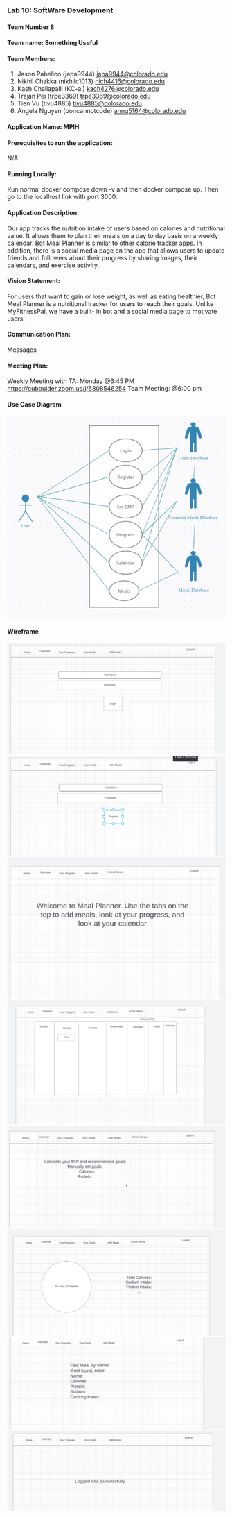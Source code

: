 ### Lab 10: SoftWare Development

#### Team Number 8

#### Team name: Something Useful

#### Team Members:
1. Jason Pabelico (japa9944) japa9944@colorado.edu 
2. Nikhil Chakka (nikhilc1013) nich4416@colorado.edu 
3. Kash Challapalli (KC-ai) kach4276@colorado.edu 
4. Trajan Pei (trpe3369) trpe3369@colorado.edu   
5. Tien Vu (tivu4885) tivu4885@colorado.edu   
6. Angela Nguyen (boncannotcode) anng5164@colorado.edu 

#### Application Name: MPIH

#### Prerequisites to run the application: 
N/A

#### Running Locally:
Run normal docker compose down -v and then docker compose up. Then go to the localhost link with port 3000.

#### Application Description: 
Our app tracks the nutrition intake of users based on calories and nutritional value. It allows them to plan their meals on a day to day basis on a weekly calendar. Bot Meal Planner is similar to other calorie tracker apps.
In addition, there is a social media page on the app that allows users to update friends and followers about their progress by sharing images, their calendars, and exercise activity.

#### Vision Statement: 
For users that want to gain or lose weight, as well as eating healthier, Bot Meal Planner is a nutritional tracker for users to reach their goals. Unlike MyFitnessPal, we have a built- in bot and a social media page to motivate users.

#### Communication Plan: 
Messages

#### Meeting Plan:
Weekly Meeting with TA: Monday @6:45 PM https://cuboulder.zoom.us/j/6808546254
Team Meeting: @6:00 pm

#### Use Case Diagram
![Use Case](wireframes/use_case_diagram.PNG)

#### Wireframe
![Wireframe](wireframes/loginwireframe.PNG)
![Wireframe](wireframes/registerwireframe.PNG)
![Wireframe](wireframes/homepagewireframe.PNG)
![Wireframe](wireframes/calendarwireframe.PNG)
![Wireframe](wireframes/yourgoalswireframe.PNG)
![Wireframe](wireframes/yourprogresswireframe.PNG)
![Wireframe](wireframes/addmealwireframe.PNG)
![Wireframe](wireframes/logoutwireframe.PNG)
